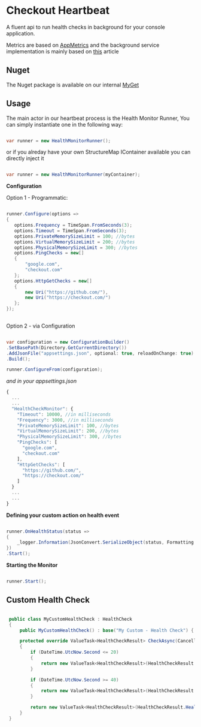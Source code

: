 # Checkout Heartbeat

A fluent api to run health checks in background for your console application.

Metrics are based on [AppMetrics](https://www.app-metrics.io/web-monitoring/aspnet-core/) and the background service implementation is mainly based on [this](https://blogs.msdn.microsoft.com/cesardelatorre/2017/11/18/implementing-background-tasks-in-microservices-with-ihostedservice-and-the-backgroundservice-class-net-core-2-x/) article

## Nuget

The Nuget package is available on our internal [MyGet](https://www.myget.org/feed/ckotech/package/nuget/Checkout.Heartbeat)

## Usage

The main actor in our heartbeat process is the Health Monitor Runner, 
You can simply instantiate one in the following way:

```c#

var runner = new HealthMonitorRunner();

```

or if you alreday have your own StructureMap IContainer available you can directly inject it


```c#

var runner = new HealthMonitorRunner(myContainer);

```

__Configuration__

Option 1 - Programmatic:

```c#

runner.Configure(options =>
{
   options.Frequency = TimeSpan.FromSeconds(3);
   options.Timeout = TimeSpan.FromSeconds(3);
   options.PrivateMemorySizeLimit = 100; //bytes
   options.VirtualMemorySizeLimit = 200; //bytes
   options.PhysicalMemorySizeLimit = 300; //bytes
   options.PingChecks = new[]
   {
       "google.com",
       "checkout.com"
   };
   options.HttpGetChecks = new[]
   {
       new Uri("https://github.com/"),
       new Uri("https://checkout.com/")
   };
});
                 
```

Option 2 - via Configuration

```c#

var configuration = new ConfigurationBuilder()
.SetBasePath(Directory.GetCurrentDirectory())
.AddJsonFile("appsettings.json", optional: true, reloadOnChange: true)
.Build();

runner.ConfigureFrom(configuration);

```

*and in your appsettings.json*


```js
{
  ...
  ...
  "HealthCheckMonitor": {
    "Timeout": 10000, //in milliseconds
    "Frequency": 3000, //in milliseconds
    "PrivateMemorySizeLimit": 100, //bytes
    "VirtualMemorySizeLimit": 200, //bytes
    "PhysicalMemorySizeLimit": 300, //bytes
    "PingChecks": [
      "google.com",
      "checkout.com"
    ],
    "HttpGetChecks": [
      "https://github.com/",
      "https://checkout.com/"
    ]
  }
  ...
  ...
}
```

__Defining your custom action on health event__

```c#

runner.OnHealthStatus(status =>
{
    _logger.Information(JsonConvert.SerializeObject(status, Formatting.Indented));
})
.Start();

```

__Starting the Monitor__

```c#

runner.Start();

```

## Custom Health Check

```c#

 public class MyCustomHealthCheck : HealthCheck
 {
     public MyCustomHealthCheck() : base("My Custom - Health Check") { }

     protected override ValueTask<HealthCheckResult> CheckAsync(CancellationToken cancellationToken = default(CancellationToken))
     {
         if (DateTime.UtcNow.Second <= 20)
         {
             return new ValueTask<HealthCheckResult>(HealthCheckResult.Degraded());
         }

         if (DateTime.UtcNow.Second >= 40)
         {
             return new ValueTask<HealthCheckResult>(HealthCheckResult.Unhealthy());
         }

         return new ValueTask<HealthCheckResult>(HealthCheckResult.Healthy());
     }
 }

```
